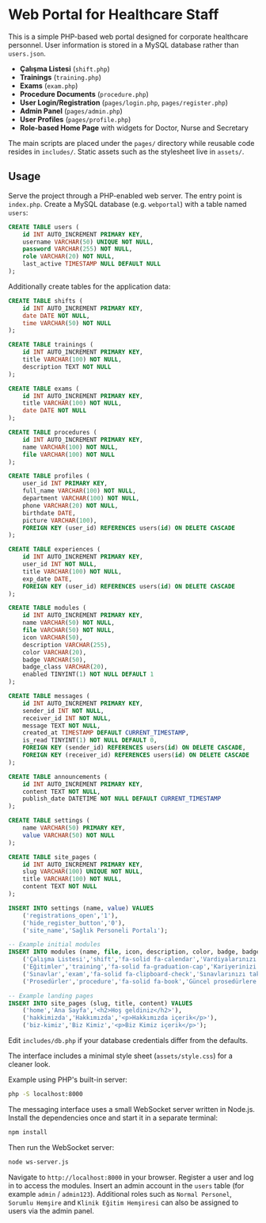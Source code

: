# Web Portal for Healthcare Staff

This is a simple PHP-based web portal designed for corporate healthcare personnel. User information is stored in a MySQL database rather than `users.json`.

- **Çalışma Listesi** (`shift.php`)
- **Trainings** (`training.php`)
- **Exams** (`exam.php`)
- **Procedure Documents** (`procedure.php`)
- **User Login/Registration** (`pages/login.php`, `pages/register.php`)
- **Admin Panel** (`pages/admin.php`)
- **User Profiles** (`pages/profile.php`)
- **Role-based Home Page** with widgets for Doctor, Nurse and Secretary

The main scripts are placed under the `pages/` directory while reusable code
resides in `includes/`. Static assets such as the stylesheet live in
`assets/`.

## Usage

Serve the project through a PHP-enabled web server. The entry point is `index.php`.
Create a MySQL database (e.g. `webportal`) with a table named `users`:

```sql
CREATE TABLE users (
    id INT AUTO_INCREMENT PRIMARY KEY,
    username VARCHAR(50) UNIQUE NOT NULL,
    password VARCHAR(255) NOT NULL,
    role VARCHAR(20) NOT NULL,
    last_active TIMESTAMP NULL DEFAULT NULL
);
```

Additionally create tables for the application data:

```sql
CREATE TABLE shifts (
    id INT AUTO_INCREMENT PRIMARY KEY,
    date DATE NOT NULL,
    time VARCHAR(50) NOT NULL
);

CREATE TABLE trainings (
    id INT AUTO_INCREMENT PRIMARY KEY,
    title VARCHAR(100) NOT NULL,
    description TEXT NOT NULL
);

CREATE TABLE exams (
    id INT AUTO_INCREMENT PRIMARY KEY,
    title VARCHAR(100) NOT NULL,
    date DATE NOT NULL
);

CREATE TABLE procedures (
    id INT AUTO_INCREMENT PRIMARY KEY,
    name VARCHAR(100) NOT NULL,
    file VARCHAR(100) NOT NULL
);

CREATE TABLE profiles (
    user_id INT PRIMARY KEY,
    full_name VARCHAR(100) NOT NULL,
    department VARCHAR(100) NOT NULL,
    phone VARCHAR(20) NOT NULL,
    birthdate DATE,
    picture VARCHAR(100),
    FOREIGN KEY (user_id) REFERENCES users(id) ON DELETE CASCADE
);

CREATE TABLE experiences (
    id INT AUTO_INCREMENT PRIMARY KEY,
    user_id INT NOT NULL,
    title VARCHAR(100) NOT NULL,
    exp_date DATE,
    FOREIGN KEY (user_id) REFERENCES users(id) ON DELETE CASCADE
);

CREATE TABLE modules (
    id INT AUTO_INCREMENT PRIMARY KEY,
    name VARCHAR(50) NOT NULL,
    file VARCHAR(50) NOT NULL,
    icon VARCHAR(50),
    description VARCHAR(255),
    color VARCHAR(20),
    badge VARCHAR(50),
    badge_class VARCHAR(20),
    enabled TINYINT(1) NOT NULL DEFAULT 1
);

CREATE TABLE messages (
    id INT AUTO_INCREMENT PRIMARY KEY,
    sender_id INT NOT NULL,
    receiver_id INT NOT NULL,
    message TEXT NOT NULL,
    created_at TIMESTAMP DEFAULT CURRENT_TIMESTAMP,
    is_read TINYINT(1) NOT NULL DEFAULT 0,
    FOREIGN KEY (sender_id) REFERENCES users(id) ON DELETE CASCADE,
    FOREIGN KEY (receiver_id) REFERENCES users(id) ON DELETE CASCADE
);

CREATE TABLE announcements (
    id INT AUTO_INCREMENT PRIMARY KEY,
    content TEXT NOT NULL,
    publish_date DATETIME NOT NULL DEFAULT CURRENT_TIMESTAMP
);

CREATE TABLE settings (
    name VARCHAR(50) PRIMARY KEY,
    value VARCHAR(50) NOT NULL
);

CREATE TABLE site_pages (
    id INT AUTO_INCREMENT PRIMARY KEY,
    slug VARCHAR(100) UNIQUE NOT NULL,
    title VARCHAR(100) NOT NULL,
    content TEXT NOT NULL
);

INSERT INTO settings (name, value) VALUES
    ('registrations_open','1'),
    ('hide_register_button','0'),
    ('site_name','Sağlık Personeli Portalı');

-- Example initial modules
INSERT INTO modules (name, file, icon, description, color, badge, badge_class, enabled) VALUES
    ('Çalışma Listesi','shift','fa-solid fa-calendar','Vardiyalarınızı ve mesai planınızı anında görün.','#3fa7ff','Güncel','badge-green',1),
    ('Eğitimler','training','fa-solid fa-graduation-cap','Kariyerinizi geliştirecek eğitimlere katılın.','#3fa7ff','8 Aktif','badge-blue',1),
    ('Sınavlar','exam','fa-solid fa-clipboard-check','Sınavlarınızı takip edin, başarınızı ölçün.','#ff5555','3 Bekleyen','badge-orange',1),
    ('Prosedürler','procedure','fa-solid fa-book','Güncel prosedürlere hızla erişin, bilgilenin.','#0dd4a3','12 Yeni','badge-blue',1);

-- Example landing pages
INSERT INTO site_pages (slug, title, content) VALUES
    ('home','Ana Sayfa','<h2>Hoş geldiniz</h2>'),
    ('hakkimizda','Hakkımızda','<p>Hakkımızda içerik</p>'),
    ('biz-kimiz','Biz Kimiz','<p>Biz Kimiz içerik</p>');
```

Edit `includes/db.php` if your database credentials differ from the defaults.

The interface includes a minimal style sheet (`assets/style.css`) for a cleaner look.

Example using PHP's built-in server:

```bash
php -S localhost:8000
```

The messaging interface uses a small WebSocket server written in Node.js.
Install the dependencies once and start it in a separate terminal:

```bash
npm install
```

Then run the WebSocket server:

```bash
node ws-server.js
```

Navigate to `http://localhost:8000` in your browser. Register a user and log in to access the modules. Insert an admin account in the `users` table (for example `admin` / `admin123`).
Additional roles such as `Normal Personel`, `Sorumlu Hemşire` and `Klinik Eğitim Hemşiresi` can also be assigned to users via the admin panel.
